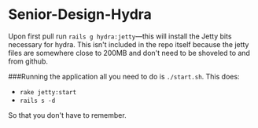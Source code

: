 Senior-Design-Hydra
===================
Upon first pull run `rails g hydra:jetty`—this will install the Jetty bits necessary for hydra. This isn't included in the repo itself because the jetty files are somewhere close to 200MB and don't need to be shoveled to and from github.


###Running the application
all you need to do is `./start.sh`. This does:
- `rake jetty:start`
- `rails s -d`

So that you don't have to remember.
